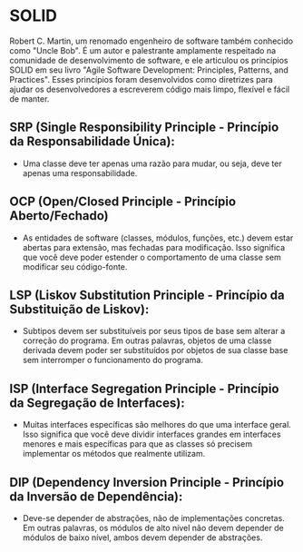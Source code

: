 # SOLID

Robert C. Martin, um renomado engenheiro de software também conhecido como "Uncle Bob". É um autor e palestrante amplamente respeitado na comunidade de desenvolvimento de software, e ele articulou os princípios SOLID em seu livro "Agile Software Development: Principles, Patterns, and Practices". Esses princípios foram desenvolvidos como diretrizes para ajudar os desenvolvedores a escreverem código mais limpo, flexível e fácil de manter.

## SRP (Single Responsibility Principle - Princípio da Responsabilidade Única):

- Uma classe deve ter apenas uma razão para mudar, ou seja, deve ter apenas uma responsabilidade.

## OCP (Open/Closed Principle - Princípio Aberto/Fechado)

- As entidades de software (classes, módulos, funções, etc.) devem estar abertas para extensão, mas fechadas para modificação. Isso significa que você deve poder estender o comportamento de uma classe sem modificar seu código-fonte.

## LSP (Liskov Substitution Principle - Princípio da Substituição de Liskov):

- Subtipos devem ser substituíveis por seus tipos de base sem alterar a correção do programa. Em outras palavras, objetos de uma classe derivada devem poder ser substituídos por objetos de sua classe base sem interromper o funcionamento do programa.

## ISP (Interface Segregation Principle - Princípio da Segregação de Interfaces):

- Muitas interfaces específicas são melhores do que uma interface geral. Isso significa que você deve dividir interfaces grandes em interfaces menores e mais específicas para que as classes só precisem implementar os métodos que realmente utilizam.

## DIP (Dependency Inversion Principle - Princípio da Inversão de Dependência):

- Deve-se depender de abstrações, não de implementações concretas. Em outras palavras, os módulos de alto nível não devem depender de módulos de baixo nível, ambos devem depender de abstrações.
